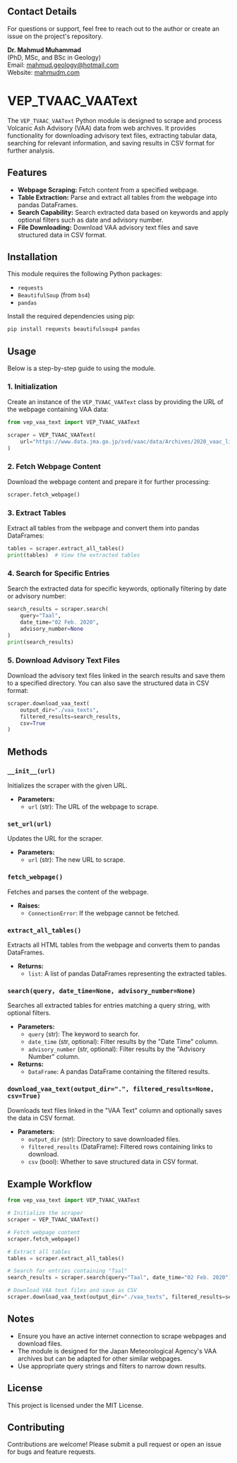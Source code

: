 ## Contact Details

For questions or support, feel free to reach out to the author or create an issue on the project's repository.

**Dr. Mahmud Muhammad**  
(PhD, MSc, and BSc in Geology)  
Email: [mahmud.geology@hotmail.com](mailto:mahmud.geology@hotmail.com)  
Website: [mahmudm.com](http://mahmudm.com)


# VEP_TVAAC_VAAText

The `VEP_TVAAC_VAAText` Python module is designed to scrape and process Volcanic Ash Advisory (VAA) data from web archives. It provides functionality for downloading advisory text files, extracting tabular data, searching for relevant information, and saving results in CSV format for further analysis.

## Features

- **Webpage Scraping:** Fetch content from a specified webpage.
- **Table Extraction:** Parse and extract all tables from the webpage into pandas DataFrames.
- **Search Capability:** Search extracted data based on keywords and apply optional filters such as date and advisory number.
- **File Downloading:** Download VAA advisory text files and save structured data in CSV format.

## Installation

This module requires the following Python packages:

- `requests`
- `BeautifulSoup` (from `bs4`)
- `pandas`

Install the required dependencies using pip:

```bash
pip install requests beautifulsoup4 pandas
```

## Usage

Below is a step-by-step guide to using the module.

### 1. Initialization

Create an instance of the `VEP_TVAAC_VAAText` class by providing the URL of the webpage containing VAA data:

```python
from vep_vaa_text import VEP_TVAAC_VAAText

scraper = VEP_TVAAC_VAAText(
    url="https://www.data.jma.go.jp/svd/vaac/data/Archives/2020_vaac_list.html"
)
```

### 2. Fetch Webpage Content

Download the webpage content and prepare it for further processing:

```python
scraper.fetch_webpage()
```

### 3. Extract Tables

Extract all tables from the webpage and convert them into pandas DataFrames:

```python
tables = scraper.extract_all_tables()
print(tables)  # View the extracted tables
```

### 4. Search for Specific Entries

Search the extracted data for specific keywords, optionally filtering by date or advisory number:

```python
search_results = scraper.search(
    query="Taal",
    date_time="02 Feb. 2020",
    advisory_number=None
)
print(search_results)
```

### 5. Download Advisory Text Files

Download the advisory text files linked in the search results and save them to a specified directory. You can also save the structured data in CSV format:

```python
scraper.download_vaa_text(
    output_dir="./vaa_texts",
    filtered_results=search_results,
    csv=True
)
```

## Methods

### `__init__(url)`
Initializes the scraper with the given URL.

- **Parameters:**
  - `url` (str): The URL of the webpage to scrape.

### `set_url(url)`
Updates the URL for the scraper.

- **Parameters:**
  - `url` (str): The new URL to scrape.

### `fetch_webpage()`
Fetches and parses the content of the webpage.

- **Raises:**
  - `ConnectionError`: If the webpage cannot be fetched.

### `extract_all_tables()`
Extracts all HTML tables from the webpage and converts them to pandas DataFrames.

- **Returns:**
  - `list`: A list of pandas DataFrames representing the extracted tables.

### `search(query, date_time=None, advisory_number=None)`
Searches all extracted tables for entries matching a query string, with optional filters.

- **Parameters:**
  - `query` (str): The keyword to search for.
  - `date_time` (str, optional): Filter results by the "Date Time" column.
  - `advisory_number` (str, optional): Filter results by the "Advisory Number" column.
- **Returns:**
  - `DataFrame`: A pandas DataFrame containing the filtered results.

### `download_vaa_text(output_dir=".", filtered_results=None, csv=True)`
Downloads text files linked in the "VAA Text" column and optionally saves the data in CSV format.

- **Parameters:**
  - `output_dir` (str): Directory to save downloaded files.
  - `filtered_results` (DataFrame): Filtered rows containing links to download.
  - `csv` (bool): Whether to save structured data in CSV format.

## Example Workflow

```python
from vep_vaa_text import VEP_TVAAC_VAAText

# Initialize the scraper
scraper = VEP_TVAAC_VAAText()

# Fetch webpage content
scraper.fetch_webpage()

# Extract all tables
tables = scraper.extract_all_tables()

# Search for entries containing "Taal"
search_results = scraper.search(query="Taal", date_time="02 Feb. 2020")

# Download VAA text files and save as CSV
scraper.download_vaa_text(output_dir="./vaa_texts", filtered_results=search_results, csv=True)
```

## Notes

- Ensure you have an active internet connection to scrape webpages and download files.
- The module is designed for the Japan Meteorological Agency's VAA archives but can be adapted for other similar webpages.
- Use appropriate query strings and filters to narrow down results.

## License

This project is licensed under the MIT License.

## Contributing

Contributions are welcome! Please submit a pull request or open an issue for bugs and feature requests.

